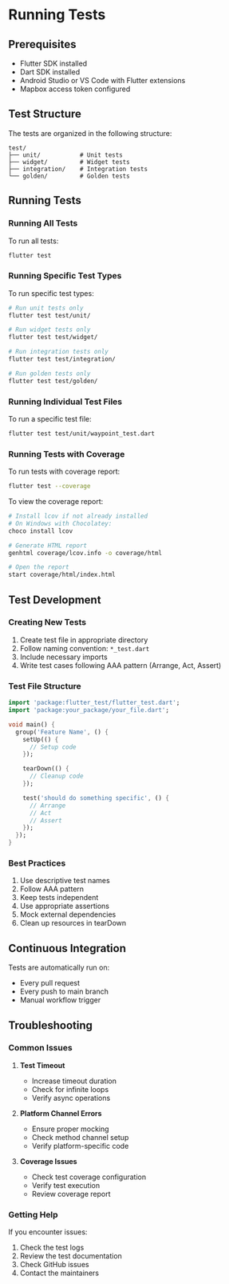 # Running Tests

## Prerequisites
- Flutter SDK installed
- Dart SDK installed
- Android Studio or VS Code with Flutter extensions
- Mapbox access token configured

## Test Structure
The tests are organized in the following structure:
```
test/
├── unit/           # Unit tests
├── widget/         # Widget tests
├── integration/    # Integration tests
└── golden/         # Golden tests
```

## Running Tests

### Running All Tests
To run all tests:
```bash
flutter test
```

### Running Specific Test Types
To run specific test types:
```bash
# Run unit tests only
flutter test test/unit/

# Run widget tests only
flutter test test/widget/

# Run integration tests only
flutter test test/integration/

# Run golden tests only
flutter test test/golden/
```

### Running Individual Test Files
To run a specific test file:
```bash
flutter test test/unit/waypoint_test.dart
```

### Running Tests with Coverage
To run tests with coverage report:
```bash
flutter test --coverage
```

To view the coverage report:
```bash
# Install lcov if not already installed
# On Windows with Chocolatey:
choco install lcov

# Generate HTML report
genhtml coverage/lcov.info -o coverage/html

# Open the report
start coverage/html/index.html
```

## Test Development

### Creating New Tests
1. Create test file in appropriate directory
2. Follow naming convention: `*_test.dart`
3. Include necessary imports
4. Write test cases following AAA pattern (Arrange, Act, Assert)

### Test File Structure
```dart
import 'package:flutter_test/flutter_test.dart';
import 'package:your_package/your_file.dart';

void main() {
  group('Feature Name', () {
    setUp(() {
      // Setup code
    });

    tearDown(() {
      // Cleanup code
    });

    test('should do something specific', () {
      // Arrange
      // Act
      // Assert
    });
  });
}
```

### Best Practices
1. Use descriptive test names
2. Follow AAA pattern
3. Keep tests independent
4. Use appropriate assertions
5. Mock external dependencies
6. Clean up resources in tearDown

## Continuous Integration
Tests are automatically run on:
- Every pull request
- Every push to main branch
- Manual workflow trigger

## Troubleshooting

### Common Issues
1. **Test Timeout**
   - Increase timeout duration
   - Check for infinite loops
   - Verify async operations

2. **Platform Channel Errors**
   - Ensure proper mocking
   - Check method channel setup
   - Verify platform-specific code

3. **Coverage Issues**
   - Check test coverage configuration
   - Verify test execution
   - Review coverage report

### Getting Help
If you encounter issues:
1. Check the test logs
2. Review the test documentation
3. Check GitHub issues
4. Contact the maintainers 